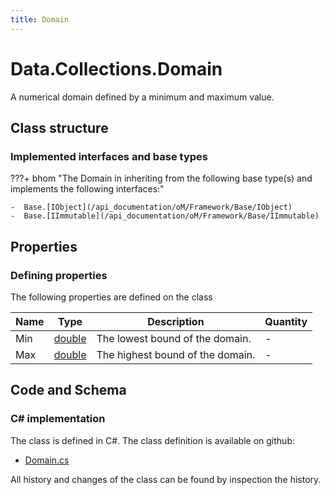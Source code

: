 ```yaml
---
title: Domain
---
```


# Data.Collections.Domain

A numerical domain defined by a minimum and maximum value.

## Class structure

### Implemented interfaces and base types

???+ bhom "The Domain in inheriting from the following base type(s) and implements the following interfaces:"

    -  Base.[IObject](/api_documentation/oM/Framework/Base/IObject)
    -  Base.[IImmutable](/api_documentation/oM/Framework/Base/IImmutable)


## Properties



### Defining properties

The following properties are defined on the class

| Name             | Type             | Description      | Quantity         |
|------------------|------------------|------------------|------------------|
| Min | [double](https://learn.microsoft.com/en-us/dotnet/api/System.Double?view=netstandard-2.0) | The lowest bound of the domain. | - |
| Max | [double](https://learn.microsoft.com/en-us/dotnet/api/System.Double?view=netstandard-2.0) | The highest bound of the domain. | - |


## Code and Schema

### C# implementation

The class is defined in C#. The class definition is available on github:

- [Domain.cs](https://github.com/BHoM/BHoM/blob/develop/Data_oM/Collections\Domain.cs)

All history and changes of the class can be found by inspection the history.
